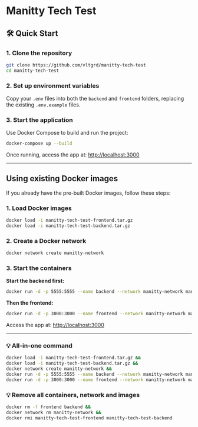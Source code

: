 # Manitty Tech Test

## 🛠️ Quick Start

### 1. Clone the repository

```bash
git clone https://github.com/vltgrd/manitty-tech-test
cd manitty-tech-test
```

### 2. Set up environment variables

Copy your `.env` files into both the `backend` and `frontend` folders, replacing the existing `.env.example` files.

### 3. Start the application

Use Docker Compose to build and run the project:

```bash
docker-compose up --build
```

Once running, access the app at: [http://localhost:3000](http://localhost:3000)

---

## Using existing Docker images

If you already have the pre-built Docker images, follow these steps:

### 1. Load Docker images

```bash
docker load -i manitty-tech-test-frontend.tar.gz
docker load -i manitty-tech-test-backend.tar.gz
```

### 2. Create a Docker network

```bash
docker network create manitty-network
```

### 3. Start the containers

**Start the backend first:**

```bash
docker run -d -p 5555:5555 --name backend --network manitty-network manitty-tech-test-backend
```

**Then the frontend:**

```bash
docker run -d -p 3000:3000 --name frontend --network manitty-network manitty-tech-test-frontend
```

Access the app at: [http://localhost:3000](http://localhost:3000)

---

### 💡 All-in-one command

```bash
docker load -i manitty-tech-test-frontend.tar.gz && 
docker load -i manitty-tech-test-backend.tar.gz && 
docker network create manitty-network && 
docker run -d -p 5555:5555 --name backend --network manitty-network manitty-tech-test-backend && 
docker run -d -p 3000:3000 --name frontend --network manitty-network manitty-tech-test-frontend
```

### 💡 Remove all containers, network and images

```bash
docker rm -f frontend backend &&
docker network rm manitty-network &&
docker rmi manitty-tech-test-frontend manitty-tech-test-backend
```